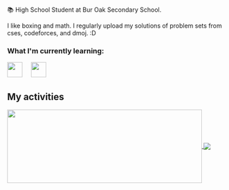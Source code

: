 
📚 High School Student at Bur Oak Secondary School.

I like boxing and math. I regularly upload my solutions of problem sets from cses, codeforces, and dmoj. :D


### What I'm currently learning:

<img src="https://cdn.jsdelivr.net/gh/devicons/devicon@latest/icons/c/c-original.svg" width="35px">&nbsp;&nbsp;&nbsp;&nbsp;
<img src="https://cdn.jsdelivr.net/gh/devicons/devicon@latest/icons/java/java-original.svg" width="35px">&nbsp;&nbsp;&nbsp;&nbsp;

## My activities

<a href="https://github.com/sunmorgan/github-readme-stats">
  <img width=450 height=170 align="center" src="https://github-readme-stats.vercel.app/api?username=sunmorgan&theme=midnight-purple&show_icons=true&bg_color=0D1117&hide_border=true" />
</a>
<a href="https://github.com/sunmorgan/github-readme-stats">
  <img align="center" src="https://github-readme-stats.vercel.app/api/top-langs/?username=sunmorgan&theme=midnight-purple&layout=compact&bg_color=0D1117&hide_border=true" />
</a>

